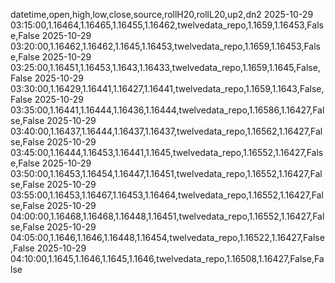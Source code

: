 datetime,open,high,low,close,source,rollH20,rollL20,up2,dn2
2025-10-29 03:15:00,1.16464,1.16465,1.16455,1.16462,twelvedata_repo,1.1659,1.16453,False,False
2025-10-29 03:20:00,1.16462,1.16462,1.1645,1.16453,twelvedata_repo,1.1659,1.16453,False,False
2025-10-29 03:25:00,1.16451,1.16453,1.1643,1.16433,twelvedata_repo,1.1659,1.1645,False,False
2025-10-29 03:30:00,1.16429,1.16441,1.16427,1.16441,twelvedata_repo,1.1659,1.1643,False,False
2025-10-29 03:35:00,1.16441,1.16444,1.16436,1.16444,twelvedata_repo,1.16586,1.16427,False,False
2025-10-29 03:40:00,1.16437,1.16444,1.16437,1.16437,twelvedata_repo,1.16562,1.16427,False,False
2025-10-29 03:45:00,1.16444,1.16453,1.16441,1.1645,twelvedata_repo,1.16552,1.16427,False,False
2025-10-29 03:50:00,1.16453,1.16454,1.16447,1.16451,twelvedata_repo,1.16552,1.16427,False,False
2025-10-29 03:55:00,1.16453,1.16467,1.16453,1.16464,twelvedata_repo,1.16552,1.16427,False,False
2025-10-29 04:00:00,1.16468,1.16468,1.16448,1.16451,twelvedata_repo,1.16552,1.16427,False,False
2025-10-29 04:05:00,1.1646,1.1646,1.16448,1.16454,twelvedata_repo,1.16522,1.16427,False,False
2025-10-29 04:10:00,1.1645,1.1646,1.1645,1.1646,twelvedata_repo,1.16508,1.16427,False,False
